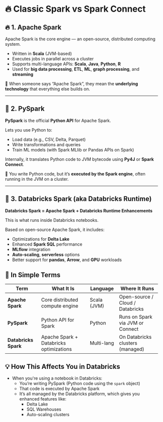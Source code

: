 # 🔥 Classic Spark vs Spark Connect

## 🔥 1. Apache Spark

Apache Spark is the core engine — an open-source, distributed computing system.

- Written in **Scala** (JVM-based)
- Executes jobs in parallel across a cluster
- Supports multi-language APIs: **Scala**, **Java**, **Python**, **R**
- Used for **big data processing**, **ETL**, **ML**, **graph processing**, and **streaming**

📌 When someone says “Apache Spark”, they mean the **underlying technology** that everything else builds on.

---

## 🐍 2. PySpark

**PySpark** is the official **Python API** for Apache Spark.

Lets you use Python to:

- Load data (e.g., CSV, Delta, Parquet)
- Write transformations and queries
- Train ML models (with Spark MLlib or Pandas APIs on Spark)

Internally, it translates Python code to JVM bytecode using **Py4J** or **Spark Connect**.

🔧 You write Python code, but it’s **executed by the Spark engine**, often running in the JVM on a cluster.

---

## 🧱 3. Databricks Spark (aka Databricks Runtime)

**Databricks Spark = Apache Spark + Databricks Runtime Enhancements**

This is what runs inside Databricks notebooks.

Based on open-source Apache Spark, it includes:

- Optimizations for **Delta Lake**
- Enhanced **Spark SQL** performance
- **MLflow** integration
- **Auto-scaling**, **serverless** options
- Better support for **pandas**, **Arrow**, and **GPU** workloads

## 🧠 In Simple Terms

| Term                 | What It Is                              | Language    | Where It Runs                    |
| -------------------- | --------------------------------------- | ----------- | -------------------------------- |
| **Apache Spark**     | Core distributed compute engine         | Scala (JVM) | Open-source / Cloud / Databricks |
| **PySpark**          | Python API for Spark                    | Python      | Runs on Spark via JVM or Connect |
| **Databricks Spark** | Apache Spark + Databricks optimizations | Multi-lang  | On Databricks clusters (managed) |

## 💡 How This Affects You in Databricks
- When you're using a notebook in Databricks:
    - You’re writing PySpark (Python code using the `spark` object)
    - That code is executed by Apache Spark
    - It’s all managed by the Databricks platform, which gives you enhanced features like:
        - Delta Lake
        - SQL Warehouses
        - Auto-scaling clusters